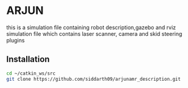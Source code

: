# ARJUN 

this is a simulation file containing robot description,gazebo and rviz simulation file which contains laser scanner, camera and skid steering plugins

## Installation
```bash
cd ~/catkin_ws/src
git clone https://github.com/siddarth09/arjunamr_description.git
```
